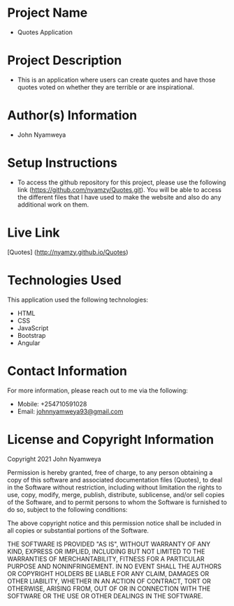 # Project Name
  - Quotes Application

# Project Description
  - This is an application where users can create quotes and have those quotes voted on whether they are terrible or are inspirational.

# Author(s) Information
  - John Nyamweya

# Setup Instructions
  - To access the github repository for this project, please use the following link (https://github.com/nyamzy/Quotes.git). You will be able to access the different files that I have used to make the website and also do any additional work on them.

# Live Link
  [Quotes] (http://nyamzy.github.io/Quotes)

# Technologies Used
  This application used the following technologies:
  - HTML
  - CSS
  - JavaScript
  - Bootstrap
  - Angular

# Contact Information
  For more information, please reach out to me via the following:
  - Mobile: +254710591028
  - Email: johnnyamweya93@gmail.com

# License and Copyright Information
  Copyright 2021 John Nyamweya

  Permission is hereby granted, free of charge, to any person obtaining a copy of this software and associated documentation files (Quotes), to deal in the Software without restriction, including without limitation the rights to use, copy, modify, merge, publish, distribute, sublicense, and/or sell copies of the Software, and to permit persons to whom the Software is furnished to do so, subject to the following conditions:

  The above copyright notice and this permission notice shall be included in all copies or substantial portions of the Software.

  THE SOFTWARE IS PROVIDED "AS IS", WITHOUT WARRANTY OF ANY KIND, EXPRESS OR IMPLIED, INCLUDING BUT NOT LIMITED TO THE WARRANTIES OF MERCHANTABILITY, FITNESS FOR A PARTICULAR PURPOSE AND NONINFRINGEMENT. IN NO EVENT SHALL THE AUTHORS OR COPYRIGHT HOLDERS BE LIABLE FOR ANY CLAIM, DAMAGES OR OTHER LIABILITY, WHETHER IN AN ACTION OF CONTRACT, TORT OR OTHERWISE, ARISING FROM, OUT OF OR IN CONNECTION WITH THE SOFTWARE OR THE USE OR OTHER DEALINGS IN THE SOFTWARE.
